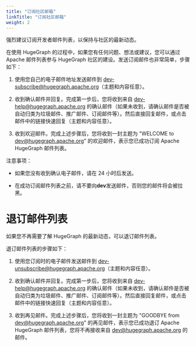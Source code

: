 ```yaml
---
title: "订阅社区邮箱"
linkTitle: "订阅社区邮箱"
weight: 2
---
```



强烈建议订阅开发者邮件列表，以保持与社区的最新动态。

在使用 HugeGraph 的过程中，如果您有任何问题、想法或建议，您可以通过 Apache 邮件列表参与 HugeGraph 社区的建设。发送订阅邮件也非常简单，步骤如下：

1. 使用您自己的电子邮件地址发送邮件到 [dev-subscribe@hugegraph.apache.org](mailto:dev-subscribe@hugegraph.apache.org)（主题和内容任意）。

2. 收到确认邮件并回复。完成第一步后，您将收到来自 [dev-help@hugegraph.apache.org](mailto:dev-help@hugegraph.apache.org) 的确认邮件（如果未收到，请确认邮件是否被自动归类为垃圾邮件、推广邮件、订阅邮件等）。然后直接回复邮件，或点击邮件中的链接快速回复（主题和内容任意）。

3. 收到欢迎邮件。完成上述步骤后，您将收到一封主题为 "WELCOME to [dev@hugegraph.apache.org](mailto:dev@hugegraph.apache.org)" 的欢迎邮件，表示您已成功订阅 Apache HugeGraph 邮件列表。

注意事项：

- 如果您没有收到确认电子邮件，请在 24 小时后发送。

- 在成功订阅邮件列表之前，请不要向**dev**发送邮件，否则您的邮件将会被拉黑。

# 退订邮件列表

如果您不再需要了解 HugeGraph 的最新动态，可以退订邮件列表。

退订邮件列表的步骤如下：

1. 使用您订阅时的电子邮件发送邮件到 [dev-unsubscribe@hugegraph.apache.org](mailto:dev-unsubscribe@hugegraph.apache.org)（主题和内容任意）。

2. 收到确认邮件并回复。完成第一步后，您将收到来自 [dev-help@hugegraph.apache.org](mailto:dev-help@hugegraph.apache.org) 的确认邮件（如果未收到，请确认邮件是否被自动归类为垃圾邮件、推广邮件、订阅邮件等）。然后直接回复邮件，或点击邮件中的链接快速回复（主题和内容任意）。

3. 收到再见邮件。完成上述步骤后，您将收到一封主题为 "GOODBYE from [dev@hugegraph.apache.org](mailto:dev@hugegraph.apache.org)" 的再见邮件，表示您已成功退订 Apache HugeGraph 邮件列表，您将不再接收来自 [dev@hugegraph.apache.org](mailto:dev@hugegraph.apache.org) 的邮件。
